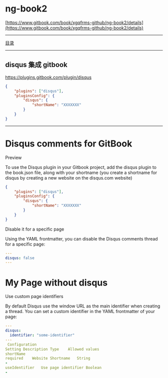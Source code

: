 # ng-book2

[https://www.gitbook.com/book/xgqfrms-github/ng-book2/details](https://www.gitbook.com/book/xgqfrms-github/ng-book2/details)


***********************************************************************************************************

[目录](/chapters/content.md)







***********************************************************************************************************

## disqus 集成 gitbook 

https://plugins.gitbook.com/plugin/disqus

```json
{
    "plugins": ["disqus"],
    "pluginsConfig": {
        "disqus": {
            "shortName": "XXXXXXX"
        }
    }
}
```


***********************************************************************************************************


# Disqus comments for GitBook

Preview

To use the Disqus plugin in your Gitbook project, add the disqus plugin to the book.json file, along with your shortname (you create a shortname for disqus by creating a new website on the disqus.com website)
```json
{
    "plugins": ["disqus"],
    "pluginsConfig": {
        "disqus": {
            "shortName": "XXXXXXX"
        }
    }
}
``` 
Disable it for a specific page

Using the YAML frontmatter, you can disable the Disqus comments thread for a specific page:
```yaml
---
disqus: false
---
``` 
# My Page without disqus
Use custom page identifiers

By default Disqus use the window URL as the main identifier when creating a thread. You can set a custom identifier in the YAML frontmatter of your page:
```yaml
---
disqus:
  identifier: "some-identifier"
---
 Configuration
Setting	Description	Type	Allowed values
shortName 
required	Website Shortname	String
-
useIdentifier	Use page identifier	Boolean
-
``` 
